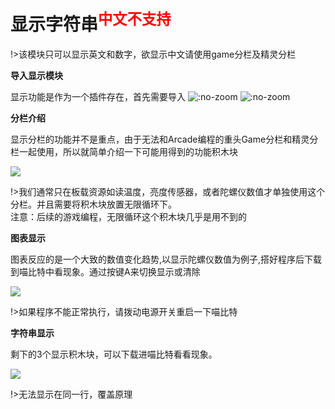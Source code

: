 # 显示字符串<sup style="color:red">中文不支持<sup>

!>该模块只可以显示英文和数字，欲显示中文请使用game分栏及精灵分栏

**导入显示模块**

显示功能是作为一个插件存在，首先需要导入
![](https://s2.ax1x.com/2019/02/18/kcp6vn.png ':no-zoom')
![](https://s2.ax1x.com/2019/02/18/kc9irt.png ':no-zoom')

**分栏介绍**

显示分栏的功能并不是重点，由于无法和Arcade编程的重头Game分栏和精灵分栏一起使用，所以就简单介绍一下可能用得到的功能积木块

![](https://s2.ax1x.com/2019/02/18/kcC1ld.png)

!>我们通常只在板载资源如读温度，亮度传感器，或者陀螺仪数值才单独使用这个分栏。并且需要将积木块放置无限循环下。  
注意：后续的游戏编程，无限循环这个积木块几乎是用不到的

**图表显示**

图表反应的是一个大致的数值变化趋势,以显示陀螺仪数值为例子,搭好程序后下载到喵比特中看现象。通过按键A来切换显示或清除

![](https://s2.ax1x.com/2019/02/18/kcViEn.png)

!>如果程序不能正常执行，请拨动电源开关重启一下喵比特

**字符串显示**

剩下的3个显示积木块，可以下载进喵比特看看现象。

![](https://s2.ax1x.com/2019/02/18/kcZ7FI.png)  

!>无法显示在同一行，覆盖原理
